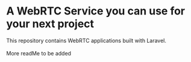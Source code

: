 # A WebRTC Service you can use for your next project

This repository contains WebRTC applications built with Laravel.<br/>
<br>
More readMe to be added
